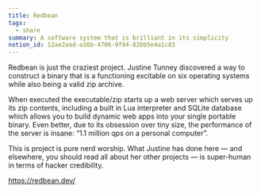 ```yaml
---
title: Redbean
tags:
  - share
summary: A software system that is brilliant in its simplicity
notion_id: 12ae2aad-a16b-4706-9f94-82bb5e4a1c83
---
```

Redbean is just the craziest project. Justine Tunney discovered a way to construct a binary that is a functioning excitable on six operating systems while also being a valid zip archive.

When executed the executable/zip starts up a web server which serves up its zip contents, including a built in Lua interpreter and SQLite database which allows you to build dynamic web apps into your single portable binary. Even better, due to its obsession over tiny size, the performance of the server is insane: “1.1 million qps on a personal computer”.

This is project is pure nerd worship. What Justine has done here — and elsewhere, you should read all about her other projects — is super-human in terms of hacker credibility.

<https://redbean.dev/>
